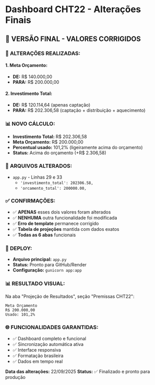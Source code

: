 # Dashboard CHT22 - Alterações Finais

## 🎯 **VERSÃO FINAL - VALORES CORRIGIDOS**

### 🔧 **ALTERAÇÕES REALIZADAS:**

#### **1. Meta Orçamento:**
- **DE:** R$ 140.000,00
- **PARA:** R$ 200.000,00

#### **2. Investimento Total:**
- **DE:** R$ 120.114,64 (apenas captação)
- **PARA:** R$ 202.306,58 (captação + distribuição + aquecimento)

### 📊 **NOVO CÁLCULO:**
- **Investimento Total:** R$ 202.306,58
- **Meta Orçamento:** R$ 200.000,00
- **Percentual usado:** 101,2% (ligeiramente acima do orçamento)
- **Status:** Acima do orçamento (+R$ 2.306,58)

### 📍 **ARQUIVOS ALTERADOS:**
- `app.py` - Linhas 29 e 33
  - `'investimento_total': 202306.58,`
  - `'orcamento_total': 200000.00,`

### ✅ **CONFIRMAÇÕES:**
- ✅ **APENAS** esses dois valores foram alterados
- ✅ **NENHUMA** outra funcionalidade foi modificada
- ✅ **Erro de template** permanece corrigido
- ✅ **Tabela de projeções** mantida com dados exatos
- ✅ **Todas as 6 abas** funcionais

### 🚀 **DEPLOY:**
- **Arquivo principal:** `app.py`
- **Status:** Pronto para GitHub/Render
- **Configuração:** `gunicorn app:app`

### 📊 **RESULTADO VISUAL:**
Na aba "Projeção de Resultados", seção "Premissas CHT22":
```
Meta Orçamento
R$ 200.000,00
Usado: 101,2%
```

### 🌐 **FUNCIONALIDADES GARANTIDAS:**
- ✅ Dashboard completo e funcional
- ✅ Sincronização automática ativa
- ✅ Interface responsiva
- ✅ Formatação brasileira
- ✅ Dados em tempo real

**Data das alterações:** 22/09/2025
**Status:** ✅ Finalizado e pronto para produção
